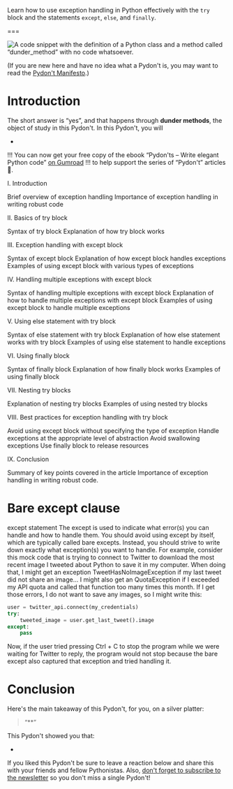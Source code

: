 Learn how to use exception handling in Python effectively with the `try` block and the statements `except`, `else`, and `finally`.

===

![A code snippet with the definition of a Python class and a method called “__dunder_method__” with no code whatsoever.](thumbnail.png)

(If you are new here and have no idea what a Pydon't is, you may want to read the
[Pydon't Manifesto][manifesto].)


# Introduction



The short answer is “yes”, and that happens through **dunder methods**,
the object of study in this Pydon't.
In this Pydon't, you will

 - 


<!--v-->
!!! You can now get your free copy of the ebook “Pydon'ts – Write elegant Python code” [on Gumroad][gumroad-pydonts]
!!! to help support the series of “Pydon't” articles 💪.
<!--^-->


I. Introduction

Brief overview of exception handling
Importance of exception handling in writing robust code


II. Basics of try block

Syntax of try block
Explanation of how try block works


III. Exception handling with except block

Syntax of except block
Explanation of how except block handles exceptions
Examples of using except block with various types of exceptions


IV. Handling multiple exceptions with except block

Syntax of handling multiple exceptions with except block
Explanation of how to handle multiple exceptions with except block
Examples of using except block to handle multiple exceptions


V. Using else statement with try block

Syntax of else statement with try block
Explanation of how else statement works with try block
Examples of using else statement to handle exceptions


VI. Using finally block

Syntax of finally block
Explanation of how finally block works
Examples of using finally block


VII. Nesting try blocks

Explanation of nesting try blocks
Examples of using nested try blocks


VIII. Best practices for exception handling with try block

Avoid using except block without specifying the type of exception
Handle exceptions at the appropriate level of abstraction
Avoid swallowing exceptions
Use finally block to release resources


IX. Conclusion

Summary of key points covered in the article
Importance of exception handling in writing robust code.



# Bare except clause

except statement
The except is used to indicate what error(s) you can handle and how to handle them.
You should avoid using except by itself, which are typically called bare excepts.
Instead, you should strive to write down exactly what exception(s) you want to handle.
For example, consider this mock code that is trying to connect to Twitter to download the most recent image I tweeted about Python to save it in my computer.
When doing that, I might get an exception TweetHasNoImageException if my last tweet did not share an image...
I might also get an QuotaException if I exceeded my API quota and called that function too many times this month.
If I get those errors, I do not want to save any images, so I might write this:

```py
user = twitter_api.connect(my_credentials)
try:
    tweeted_image = user.get_last_tweet().image
except:
    pass
```

Now, if the user tried pressing Ctrl + C to stop the program while we were waiting for Twitter to reply, the program would not stop because the bare except also captured that exception and tried handling it.



# Conclusion

Here's the main takeaway of this Pydon't, for you, on a silver platter:

 > “**”

This Pydon't showed you that:

 - 

<!-- v -->
If you liked this Pydon't be sure to leave a reaction below and share this with your friends and fellow Pythonistas.
Also, [don't forget to subscribe to the newsletter][subscribe] so you don't miss
a single Pydon't!
<!-- ^ -->

[subscribe]: https://mathspp.com/subscribe
[manifesto]: /blog/pydonts/pydont-manifesto
[gumroad-pydonts]: https://gum.co/pydonts
